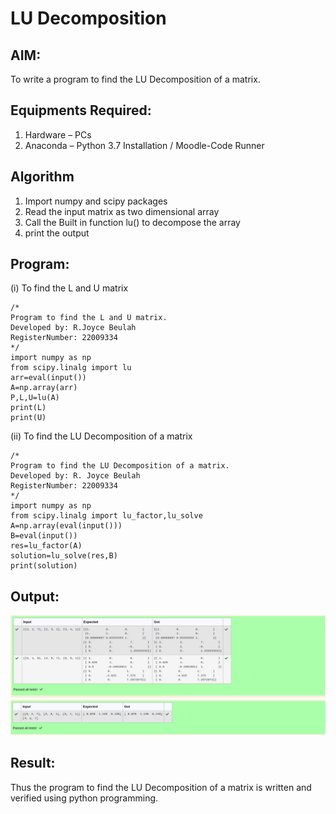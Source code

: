 # LU Decomposition 

## AIM:
To write a program to find the LU Decomposition of a matrix.

## Equipments Required:
1. Hardware – PCs
2. Anaconda – Python 3.7 Installation / Moodle-Code Runner

## Algorithm
1. Import numpy and scipy packages
2. Read the input matrix as two dimensional array
3. Call the Built in function lu() to decompose the array
4. print the output

## Program:
(i) To find the L and U matrix
```
/*
Program to find the L and U matrix.
Developed by: R.Joyce Beulah
RegisterNumber: 22009334
*/
import numpy as np
from scipy.linalg import lu
arr=eval(input())
A=np.array(arr)
P,L,U=lu(A)
print(L)
print(U)
```
(ii) To find the LU Decomposition of a matrix
```
/*
Program to find the LU Decomposition of a matrix.
Developed by: R. Joyce Beulah
RegisterNumber: 22009334
*/
import numpy as np
from scipy.linalg import lu_factor,lu_solve
A=np.array(eval(input()))
B=eval(input())
res=lu_factor(A)
solution=lu_solve(res,B)
print(solution)
```

## Output:
![find L and U](/lu%20output.png)
![LU decomposition](/lu%20output2.png)

## Result:
Thus the program to find the LU Decomposition of a matrix is written and verified using python programming.

